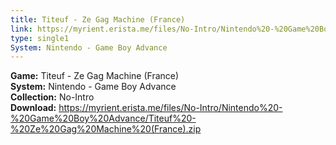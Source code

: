 ```yaml
---
title: Titeuf - Ze Gag Machine (France)
link: https://myrient.erista.me/files/No-Intro/Nintendo%20-%20Game%20Boy%20Advance/Titeuf%20-%20Ze%20Gag%20Machine%20(France).zip
type: single1
System: Nintendo - Game Boy Advance
---
```

<b>Game:</b> Titeuf - Ze Gag Machine (France)<br>
<b>System:</b> Nintendo - Game Boy Advance<br>
<b>Collection:</b> No-Intro<br>
<b>Download:</b> https://myrient.erista.me/files/No-Intro/Nintendo%20-%20Game%20Boy%20Advance/Titeuf%20-%20Ze%20Gag%20Machine%20(France).zip